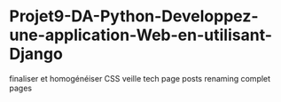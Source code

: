 # Projet9-DA-Python-Developpez-une-application-Web-en-utilisant-Django

finaliser et homogénéiser CSS
veille tech
page posts
renaming complet pages